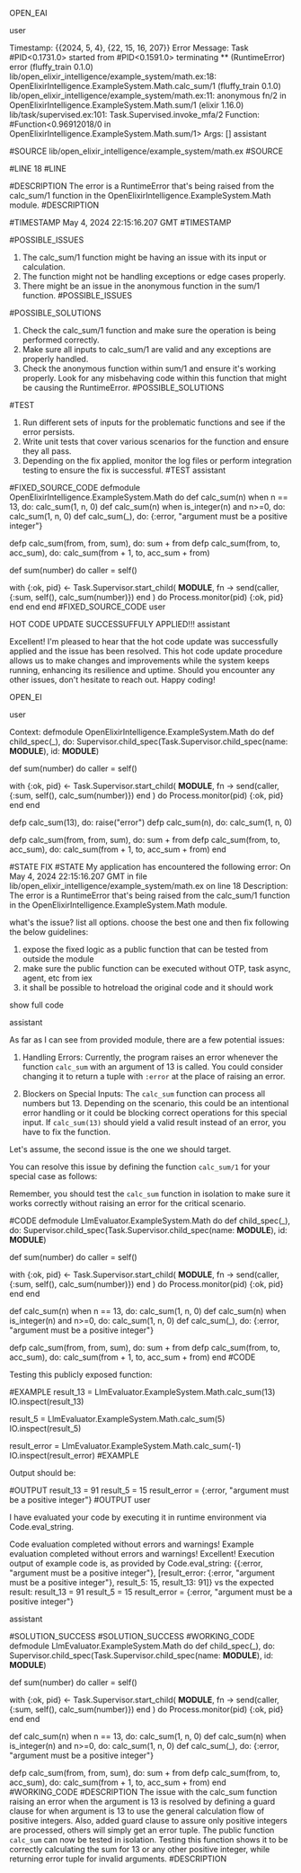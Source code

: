 OPEN_EAI

user

Timestamp:
{{2024, 5, 4}, {22, 15, 16, 207}}
Error Message:
Task #PID<0.1731.0> started from #PID<0.1591.0> terminating
** (RuntimeError) error
(fluffy_train 0.1.0) lib/open_elixir_intelligence/example_system/math.ex:18: OpenElixirIntelligence.ExampleSystem.Math.calc_sum/1
(fluffy_train 0.1.0) lib/open_elixir_intelligence/example_system/math.ex:11: anonymous fn/2 in OpenElixirIntelligence.ExampleSystem.Math.sum/1
(elixir 1.16.0) lib/task/supervised.ex:101: Task.Supervised.invoke_mfa/2
Function: #Function<0.96912018/0 in OpenElixirIntelligence.ExampleSystem.Math.sum/1>
Args: []
assistant

#SOURCE
lib/open_elixir_intelligence/example_system/math.ex
#SOURCE

#LINE
18
#LINE

#DESCRIPTION
The error is a RuntimeError that's being raised from the calc_sum/1 function in the OpenElixirIntelligence.ExampleSystem.Math module.
#DESCRIPTION

#TIMESTAMP
May 4, 2024 22:15:16.207 GMT
#TIMESTAMP

#POSSIBLE_ISSUES
1. The calc_sum/1 function might be having an issue with its input or calculation.
2. The function might not be handling exceptions or edge cases properly.
3. There might be an issue in the anonymous function in the sum/1 function.
#POSSIBLE_ISSUES

#POSSIBLE_SOLUTIONS
1. Check the calc_sum/1 function and make sure the operation is being performed correctly.
2. Make sure all inputs to calc_sum/1 are valid and any exceptions are properly handled.
3. Check the anonymous function within sum/1 and ensure it's working properly. Look for any misbehaving code within this function that might be causing the RuntimeError.
#POSSIBLE_SOLUTIONS

#TEST
1. Run different sets of inputs for the problematic functions and see if the error persists.
2. Write unit tests that cover various scenarios for the function and ensure they all pass.
3. Depending on the fix applied, monitor the log files or perform integration testing to ensure the fix is successful.
#TEST
assistant

#FIXED_SOURCE_CODE
defmodule OpenElixirIntelligence.ExampleSystem.Math do
def calc_sum(n) when n == 13, do: calc_sum(1, n, 0)
def calc_sum(n) when is_integer(n) and n>=0, do: calc_sum(1, n, 0)
def calc_sum(_), do: {:error, "argument must be a positive integer"}

defp calc_sum(from, from, sum), do: sum + from
defp calc_sum(from, to, acc_sum), do: calc_sum(from + 1, to, acc_sum + from)

def sum(number) do
caller = self()

with {:ok, pid} <-
Task.Supervisor.start_child(
__MODULE__,
fn -> send(caller, {:sum, self(), calc_sum(number)}) end
) do
Process.monitor(pid)
{:ok, pid}
end
end
end
#FIXED_SOURCE_CODE
user

HOT CODE UPDATE SUCCESSUFFULY APPLIED!!!
assistant

Excellent! I'm pleased to hear that the hot code update was successfully applied and the issue has been resolved. This hot code update procedure allows us to make changes and improvements while the system keeps running, enhancing its resilience and uptime. Should you encounter any other issues, don't hesitate to reach out. Happy coding!



OPEN_EI

user

Context:
defmodule OpenElixirIntelligence.ExampleSystem.Math do
def child_spec(_),
do: Supervisor.child_spec(Task.Supervisor.child_spec(name: __MODULE__), id: __MODULE__)

def sum(number) do
caller = self()

with {:ok, pid} <-
Task.Supervisor.start_child(
__MODULE__,
fn -> send(caller, {:sum, self(), calc_sum(number)}) end
) do
Process.monitor(pid)
{:ok, pid}
end
end

defp calc_sum(13), do: raise("error")
defp calc_sum(n), do: calc_sum(1, n, 0)

defp calc_sum(from, from, sum), do: sum + from
defp calc_sum(from, to, acc_sum), do: calc_sum(from + 1, to, acc_sum + from)
end

#STATE FIX #STATE
My application has encountered the following error:
On May 4, 2024 22:15:16.207 GMT in file lib/open_elixir_intelligence/example_system/math.ex on line 18
Description:
The error is a RuntimeError that's being raised from the calc_sum/1 function in the OpenElixirIntelligence.ExampleSystem.Math module.

what's the issue? list all options. choose the best one and then fix following the below guidelines:
1. expose the fixed logic as a public function that can be tested from outside the module
2. make sure the public function can be executed without OTP, task async, agent, etc from iex
3. it shall be possible to hotreload the original code and it should work

show full code

assistant

As far as I can see from provided module, there are a few potential issues:

1. Handling Errors: Currently, the program raises an error whenever the function `calc_sum` with an argument of 13 is called. You could consider changing it to return a tuple with `:error` at the place of raising an error.

2. Blockers on Special Inputs: The `calc_sum` function can process all numbers but 13. Depending on the scenario, this could be an intentional error handling or it could be blocking correct operations for this special input. If `calc_sum(13)` should yield a valid result instead of an error, you have to fix the function.

Let's assume, the second issue is the one we should target.

You can resolve this issue by defining the function `calc_sum/1` for your special case as follows:

Remember, you should test the `calc_sum` function in isolation to make sure it works correctly without raising an error for the critical scenario.

#CODE
defmodule LlmEvaluator.ExampleSystem.Math do
def child_spec(_),
do: Supervisor.child_spec(Task.Supervisor.child_spec(name: __MODULE__), id: __MODULE__)

def sum(number) do
caller = self()

with {:ok, pid} <-
Task.Supervisor.start_child(
__MODULE__,
fn -> send(caller, {:sum, self(), calc_sum(number)}) end
) do
Process.monitor(pid)
{:ok, pid}
end
end

def calc_sum(n) when n == 13, do: calc_sum(1, n, 0)
def calc_sum(n) when is_integer(n) and n>=0, do: calc_sum(1, n, 0)
def calc_sum(_), do: {:error, "argument must be a positive integer"}

defp calc_sum(from, from, sum), do: sum + from
defp calc_sum(from, to, acc_sum), do: calc_sum(from + 1, to, acc_sum + from)
end
#CODE

Testing this publicly exposed function:

#EXAMPLE
result_13 = LlmEvaluator.ExampleSystem.Math.calc_sum(13)
IO.inspect(result_13)

result_5 = LlmEvaluator.ExampleSystem.Math.calc_sum(5)
IO.inspect(result_5)

result_error = LlmEvaluator.ExampleSystem.Math.calc_sum(-1)
IO.inspect(result_error)
#EXAMPLE

Output should be:

#OUTPUT
result_13 = 91
result_5 = 15
result_error = {:error, "argument must be a positive integer"}
#OUTPUT
user

I have evaluated your code by executing it in runtime environment via Code.eval_string.

Code evaluation completed without errors and warnings!
Example evaluation completed without errors and warnings! Excellent!
Execution output of example code is, as provided by Code.eval_string:
{{:error, "argument must be a positive integer"}, [result_error: {:error, "argument must be a positive integer"}, result_5: 15, result_13: 91]}
vs the expected result: result_13 = 91
result_5 = 15
result_error = {:error, "argument must be a positive integer"}

assistant

#SOLUTION_SUCCESS
#SOLUTION_SUCCESS
#WORKING_CODE
defmodule LlmEvaluator.ExampleSystem.Math do
def child_spec(_),
do: Supervisor.child_spec(Task.Supervisor.child_spec(name: __MODULE__), id: __MODULE__)

def sum(number) do
caller = self()

with {:ok, pid} <-
Task.Supervisor.start_child(
__MODULE__,
fn -> send(caller, {:sum, self(), calc_sum(number)}) end
) do
Process.monitor(pid)
{:ok, pid}
end
end

def calc_sum(n) when n == 13, do: calc_sum(1, n, 0)
def calc_sum(n) when is_integer(n) and n>=0, do: calc_sum(1, n, 0)
def calc_sum(_), do: {:error, "argument must be a positive integer"}

defp calc_sum(from, from, sum), do: sum + from
defp calc_sum(from, to, acc_sum), do: calc_sum(from + 1, to, acc_sum + from)
end
#WORKING_CODE
#DESCRIPTION
The issue with the calc_sum function raising an error when the argument is 13 is resolved by defining a guard clause for when argument is 13 to use the general calculation flow of positive integers. Also, added guard clause to assure only positive integers are processed, others will simply get an error tuple. The public function `calc_sum` can now be tested in isolation. Testing this function shows it to be correctly calculating the sum for 13 or any other positive integer, while returning error tuple for invalid arguments.
#DESCRIPTION



